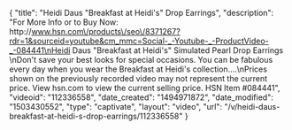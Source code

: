 {
    "title": "Heidi Daus \"Breakfast at Heidi's\" Drop Earrings",
    "description": "For More Info or to Buy Now: http:\/\/www.hsn.com\/products\/seo\/8371267?rdr=1&sourceid=youtube&cm_mmc=Social-_-Youtube-_-ProductVideo-_-084441\nHeidi Daus \"Breakfast at Heidi's\" Simulated Pearl Drop Earrings  \nDon't save your best looks for special occasions. You can be fabulous every day when you wear the Breakfast at Heidi's collection....\nPrices shown on the previously recorded video may not represent the current price.  View hsn.com to view the current selling price. HSN Item #084441",
    "videoid": "112336558",
    "date_created": "1494971872",
    "date_modified": "1503430552",
    "type": "captivate",
    "layout": "video",
    "url": "\/v\/heidi-daus-breakfast-at-heidi-s-drop-earrings\/112336558"
}